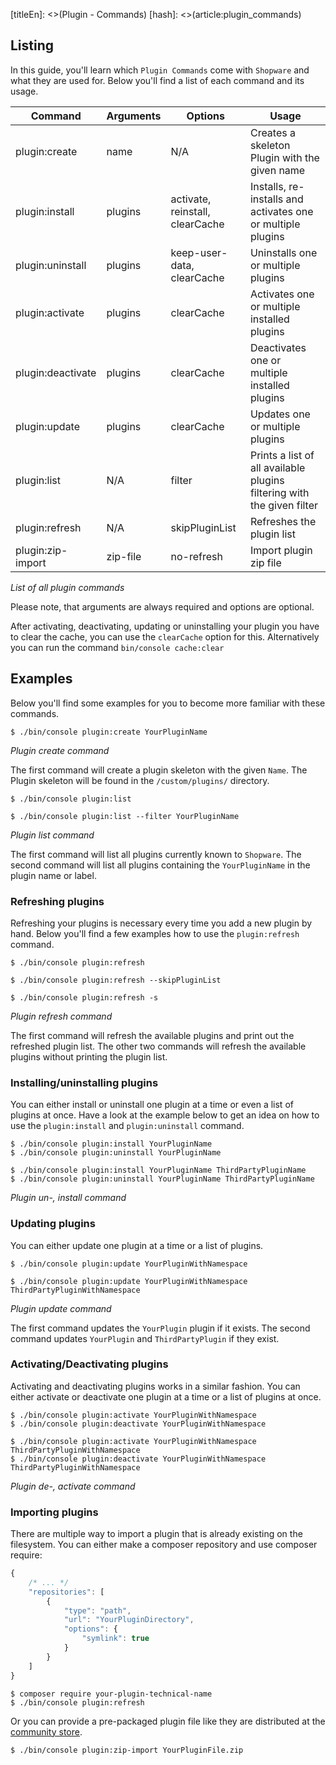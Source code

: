 [titleEn]: <>(Plugin - Commands)
[hash]: <>(article:plugin_commands)

## Listing
In this guide, you'll learn which `Plugin Commands` come with `Shopware` and what they are used for.
Below you'll find a list of each command and its usage.

| Command           | Arguments | Options                         | Usage                                                                  |
|-------------------|-----------|---------------------------------|------------------------------------------------------------------------|
| plugin:create     | name      | N/A                             | Creates a skeleton Plugin with the given name
| plugin:install    | plugins   | activate, reinstall, clearCache | Installs, re-installs and activates one or multiple plugins            |
| plugin:uninstall  | plugins   | keep-user-data, clearCache      | Uninstalls one or multiple plugins                                     |
| plugin:activate   | plugins   | clearCache                      | Activates one or multiple installed plugins                            |
| plugin:deactivate | plugins   | clearCache                      | Deactivates one or multiple installed plugins                          |
| plugin:update     | plugins   | clearCache                      | Updates one or multiple plugins                                        |
| plugin:list       | N/A       | filter                          | Prints a list of all available plugins filtering with the given filter |
| plugin:refresh    | N/A       | skipPluginList                  | Refreshes the plugin list                                              |
| plugin:zip-import | zip-file  | no-refresh                      | Import plugin zip file                                                 |

*List of all plugin commands*

Please note, that arguments are always required and options are optional.

After activating, deactivating, updating or uninstalling your plugin you have to clear the cache, you can use the `clearCache` option for this.
Alternatively you can run the command `bin/console cache:clear`

## Examples

Below you'll find some examples for you to become more familiar with these commands.

```
$ ./bin/console plugin:create YourPluginName
```
*Plugin create command*

The first command will create a plugin skeleton with the given `Name`.
The Plugin skeleton will be found in the `/custom/plugins/` directory. 

```
$ ./bin/console plugin:list

$ ./bin/console plugin:list --filter YourPluginName
```
*Plugin list command*

The first command will list all plugins currently known to `Shopware`.
The second command will list all plugins containing the `YourPluginName` in the plugin name or label.

### Refreshing plugins

Refreshing your plugins is necessary every time you add a new plugin by hand.
Below you'll find a few examples how to use the `plugin:refresh` command.

```
$ ./bin/console plugin:refresh

$ ./bin/console plugin:refresh --skipPluginList

$ ./bin/console plugin:refresh -s
```
*Plugin refresh command*

The first command will refresh the available plugins and print out the refreshed plugin list.
The other two commands will refresh the available plugins without printing the plugin list.

### Installing/uninstalling plugins

You can either install or uninstall one plugin at a time or even a list of plugins at once.
Have a look at the example below to get an idea on how to use the `plugin:install` and `plugin:uninstall` command.

```
$ ./bin/console plugin:install YourPluginName
$ ./bin/console plugin:uninstall YourPluginName

$ ./bin/console plugin:install YourPluginName ThirdPartyPluginName
$ ./bin/console plugin:uninstall YourPluginName ThirdPartyPluginName
```
*Plugin un-, install command*

### Updating plugins

You can either update one plugin at a time or a list of plugins.

```
$ ./bin/console plugin:update YourPluginWithNamespace

$ ./bin/console plugin:update YourPluginWithNamespace ThirdPartyPluginWithNamespace
```
*Plugin update command*

The first command updates the `YourPlugin` plugin if it exists.
The second command updates `YourPlugin` and `ThirdPartyPlugin` if they exist.

### Activating/Deactivating plugins

Activating and deactivating plugins works in a similar fashion.
You can either activate or deactivate one plugin at a time or a list of plugins at once.

```
$ ./bin/console plugin:activate YourPluginWithNamespace
$ ./bin/console plugin:deactivate YourPluginWithNamespace

$ ./bin/console plugin:activate YourPluginWithNamespace ThirdPartyPluginWithNamespace
$ ./bin/console plugin:deactivate YourPluginWithNamespace ThirdPartyPluginWithNamespace
```
*Plugin de-, activate command*

### Importing plugins

There are multiple way to import a plugin that is already existing on the filesystem.
You can either make a composer repository and use composer require:

```js
{
    /* ... */
    "repositories": [
        {
            "type": "path",
            "url": "YourPluginDirectory",
            "options": {
                "symlink": true
            }
        }
    ]
}
```
```
$ composer require your-plugin-technical-name
$ ./bin/console plugin:refresh
```

Or you can provide a pre-packaged plugin file like they are distributed at the [community store](https://store.shopware.com).

```
$ ./bin/console plugin:zip-import YourPluginFile.zip
```
